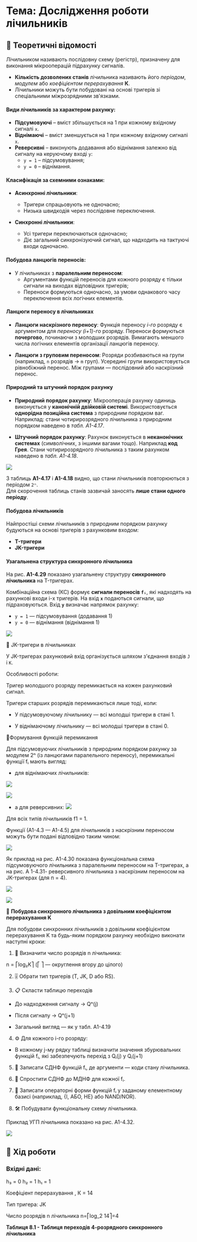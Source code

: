# Тема: Дослідження роботи лічильників

## 📘 Теоретичні відомості

Лічильником називають послідовну схему (регістр), призначену для виконання мікрооперацій підрахунку сигналів.

- **Кількість дозволених станів** лічильника називають його *періодом*, *модулем* або *коефіцієнтом перерахування* **К**.
- Лічильники можуть бути побудовані на основі тригерів зі спеціальними міжрозрядними зв'язками.

#### Види лічильників за характером рахунку:
- **Підсумовуючі** – вміст збільшується на 1 при кожному вхідному сигналі `x`.
- **Віднімаючі** – вміст зменшується на 1 при кожному вхідному сигналі `x`.
- **Реверсивні** – виконують додавання або віднімання залежно від сигналу на керуючому вході `y`:
  - `y = 1` – підсумовування;
  - `y = 0` – віднімання.

#### Класифікація за схемними ознаками:
- **Асинхронні лічильники**:
  - Тригери спрацьовують не одночасно;
  - Низька швидкодія через послідовне переключення.

- **Синхронні лічильники**:
  - Усі тригери переключаються одночасно;
  - Діє загальний синхронізуючий сигнал, що надходить на тактуючі входи одночасно.

#### Побудова ланцюгів переносів:
- У лічильниках з **паралельним переносом**:
  - Аргументами функцій переносів для кожного розряду є тільки сигнали на виходах відповідних тригерів;
  - Переноси формуються одночасно, за умови однакового часу переключення всіх логічних елементів.





#### Ланцюги переносу в лічильниках

- **Ланцюги наскрізного переносу**:
Функція переносу *i-го* розряду є аргументом для *переносу (i+1)-го* розряду.
Переноси формуються **почергово**, починаючи з молодших розрядів.
Вимагають меншого числа логічних елементів організації ланцюгів переносу.

- **Ланцюги з груповим переносом**:
Розряди розбиваються на групи (наприклад, `n` розрядів → `m` груп).
Усередині групи використовується рівнобіжний перенос.
Між групами — послідовний або наскрізний перенос.

#### Природний та штучний порядок рахунку

- **Природний порядок рахунку**:
Мікрооперація рахунку одиниць виконується у **канонічній двійковій системі**.
Використовується **однорідна позиційна система** з природним порядком ваг.
Наприклад: стани чотирирозрядного лічильника з природним порядком наведено в _табл. А1-4.17_.

- **Штучний порядок рахунку**:
Рахунок виконується в **неканонічних системах** (символічних, з іншими вагами тощо).
Наприклад **код Грея**. Стани чотирирозрядного лічильника з таким рахунком наведено в _табл. А1-4.18_.


![](Table-of-counter-states-with-natural-and-artificial-counting-order.png)



З таблиць **А1-4.17** і **А1-4.18** видно, що стани лічильників повторюються з періодом `2ⁿ`.  
Для скорочення таблиць станів зазвичай заносять **лише стани одного періоду**.


#### Побудова лічильників

Найпростіші схеми лічильників з природним порядком рахунку будуються на основі тригерів з рахунковим входом:

- **T-тригери**
- **JK-тригери**


#### Узагальнена структура синхронного лічильника

На рис. **А1-4.29** показано узагальнену структуру **синхронного лічильника** на T-тригерах.

Комбінаційна схема (КС) формує **сигнали переносів `fᵢ`**, які надходять на рахункові входи i-х тригерів.
На вхід **`x`** подаються сигнали, що підраховуються.
Вхід **`y`** визначає напрямок рахунку:
  - `y = 1` — підсумовування (додавання 1)
  - `y = 0` — віднімання (віднімання 1)

![](Synchronous-counter.png)


🎯 JK-тригери в лічильниках

У JK-тригерах рахунковий вхід організується шляхом з'єднання входів  `J` і `K`.

Особливості роботи:

Тригер молодшого розряду перемикається на кожен рахунковий сигнал.

Тригери старших розрядів перемикаються лише тоді, коли:

- У підсумовуючому лічильнику — всі молодші тригери в стані 1.

- У віднімаючому лічильнику — всі молодші тригери в стані 0.

🧮Формування функцій перемикання

Для підсумовуючих лічильників з природним порядком рахунку за модулем 2ⁿ (із ланцюгами паралельного переносу), перемикальні функції fᵢ мають вигляд:

- для віднімаючих лічильників:

![](A1-4.3.png)

![](A1-4.4.png)

- а для реверсивних:
![](A1-4.5.png)


Для всіх типів лічильників f1 = 1.
 
Функції (А1-4.3 — А1-4.5) для лічильників з наскрізним переносом можуть бути подані відповідно таким чином:

![](Functions-(A1-4.3—A1-4.5)-for-meters-with-through-carry.png)


Як приклад на рис. А1-4.30 показана функціональна схема підсумовуючого лічильника з паралельним переносом на T-тригерах, а на рис. А 1-4.31- реверсивного лічильника з наскрізним переносом на JK-тригерах (для п = 4).

![](Summing-counter-with-parallel-carry.png)

![](Reversible-counter-with-through-carry.png)


🧮 **Побудова синхронного лічильника з довільним коефіцієнтом перерахування K**

Для побудови синхронних лічильників з довільним коефіцієнтом перерахування K та будь-яким порядком рахунку необхідно виконати наступні кроки:


1. 🔢 Визначити число розрядів n лічильника:

n = ⎡log₂K⎤
(⎡ ⎤ — округлення вгору до цілого)

2. 🎚 Обрати тип тригерів (T, JK, D або RS).

3. 📋 Скласти таблицю переходів

- До надходження сигналу → Qⁿ(j)

- Після сигналу → Qⁿ(j+1)

- Загальний вигляд — як у табл. A1-4.19

4. ⚙️ Для кожного i-го розряду:

- В кожному j-му рядку таблиці визначити значення збурювальних функцій fᵢ, які забезпечують перехід з Qᵢ(j) у Qᵢ(j+1)

5. 🧠 Записати СДНФ функцій fᵢ, де аргументи — коди стану лічильника.

6. 🧹 Спростити СДНФ до МДНФ для кожної fᵢ.

7. 🧾 Записати операторні форми функцій fᵢ у заданому елементному базисі (наприклад, {І, АБО, НЕ} або NAND/NOR).

8. 🛠 Побудувати функціональну схему лічильника.

Приклад УГП лічильника показано на рис. А1-4.32.

![](Reversible-4-digit-counter.png)


## 🧪 Хід роботи

### Вхідні дані:
h₃ = 0
h₂ = 1
h₁ = 1

Коефіціент перерахування , К = 14

Тип тригера: JK

Число розрядів n лічильника
n=⎡log_2 14⎤=4

**Таблиця 8.1 - Таблиця переходів 4-розрядного синхронного лічильника**

